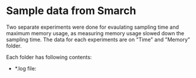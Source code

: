 # Sample data from Smarch

Two separate experiments were done for evaulating sampling time and maximum memory usage, as measuring memory usage slowed down the sampling time. The data for each experiments are on "Time" and "Memory" folder.

Each folder has following contents:
* \*.log file: 
